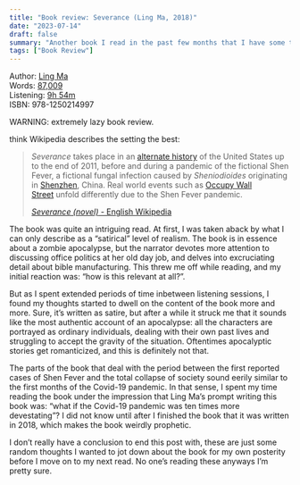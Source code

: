 ```yaml
---
title: "Book review: Severance (Ling Ma, 2018)"
date: "2023-07-14"
draft: false
summary: "Another book I read in the past few months that I have some thoughts on."
tags: ["Book Review"]
---
```


Author: [Ling Ma](https://en.wikipedia.org/wiki/Ling_Ma)<br>
Words: [87,009](https://howlongtoread.com/books/27232/Severance)<br>
Listening: [9h 54m](https://howlongtoread.com/books/27232/Severance)<br>
ISBN: 978-1250214997

WARNING: extremely lazy book review.

think Wikipedia describes the setting the best:

> *Severance* takes place in an [alternate history](https://en.wikipedia.org/wiki/Alternate_history "Alternate history") of the United States up to the end of 2011, before and during a pandemic of the fictional Shen Fever, a fictional fungal infection caused by *Sheniodioides* originating in [Shenzhen](https://en.wikipedia.org/wiki/Shenzhen "Shenzhen"), China. Real world events such as [Occupy Wall Street](https://en.wikipedia.org/wiki/Occupy_Wall_Street "Occupy Wall Street") unfold differently due to the Shen Fever pandemic.
>
> [_Severance (novel)_ - English Wikipedia](<https://en.wikipedia.org/wiki/Severance_(novel)>)

The book was quite an intriguing read. At first, I was taken aback by what I can only describe as a “satirical” level of realism. The book is in essence about a zombie apocalypse, but the narrator devotes more attention to discussing office politics at her old day job, and delves into excruciating detail about bible manufacturing. This threw me off while reading, and my initial reaction was: “how is this relevant at all?”.

But as I spent extended periods of time inbetween listening sessions, I found my thoughts started to dwell on the content of the book more and more. Sure, it’s written as satire, but after a while it struck me that it sounds like the most authentic account of an apocalypse: all the characters are portrayed as ordinary individuals, dealing with their own past lives and struggling to accept the gravity of the situation. Oftentimes apocalyptic stories get romanticized, and this is definitely not that.

The parts of the book that deal with the period between the first reported cases of Shen Fever and the total collapse of society sound eerily similar to the first months of the Covid-19 pandemic. In that sense, I spent my time reading the book under the impression that Ling Ma’s prompt writing this book was: “what if the Covid-19 pandemic was ten times more devestating”? I did not know until after I finished the book that it was written in 2018, which makes the book weirdly prophetic.[]()

I don’t really have a conclusion to end this post with, these are just some random thoughts I wanted to jot down about the book for my own posterity before I move on to my next read. No one’s reading these anyways I’m pretty sure.

